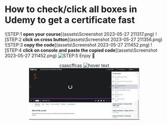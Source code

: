 # How to check/click all boxes in Udemy to get a certificate fast

![STEP:1 __open your course__](assets\Screenshot 2023-05-27 211317.png)
![STEP:2 __click on cross button__](assets\Screenshot 2023-05-27 211356.png)
![STEP:3 __copy the code__](assets\Screenshot 2023-05-27 211452.png)
![STEP:4 __click on console and paste the copied code__](assets\Screenshot 2023-05-27 211452.png)
![STEP:5 __Enjoy 🙂__](https://peakpx.com/wallpaper/280/446/HD-wallpaper-tom-and-jarry-and-jarry-tom.jpg)
<p align="center">csascffcas
  <img src="https://w0.peakpx.com/wallpaper/280/446/HD-wallpaper-tom-and-jarry-and-jarry-tom.jpg" width="350" title="hover text">
  <img src="https://github.com/SAMshashank/CheckBox/blob/main/assets/Screenshot%202023-05-27%20211317.png" width="350" alt="accessibility text">
</p>
